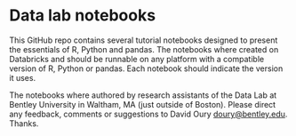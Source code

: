 # Data lab notebooks

This GitHub repo contains several tutorial notebooks designed to present the essentials of R, Python and pandas.
The notebooks where created on Databricks and should be runnable on any platform with a compatible version of R, Python or pandas.
Each notebook should indicate the version it uses. 

The notebooks where authored by research assistants of the Data Lab at Bentley University in Waltham, MA (just outside of Boston).
Please direct any feedback, comments or suggestions to David Oury <doury@bentley.edu>. Thanks.
